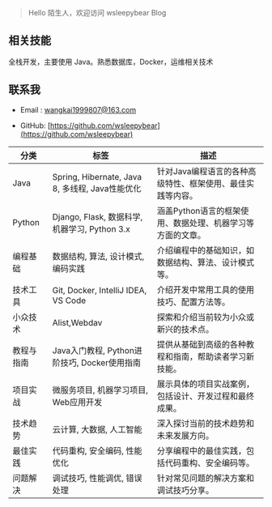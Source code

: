 > Hello 陌生人，欢迎访问 wsleepybear Blog

## 相关技能

全栈开发，主要使用 Java。熟悉数据库，Docker，运维相关技术


## 联系我

- Email&nbsp;: [wangkai1999807@163.com](mailto:wangkai1999807@163.com)

- GitHub: [https://github.com/wsleepybear](https://github.com/wsleepybear)



| 分类     | 标签                                       | 描述                                                         |
|----------|------------------------------------------|------------------------------------------------------------|
| Java     | Spring, Hibernate, Java 8, 多线程, Java性能优化 | 针对Java编程语言的各种高级特性、框架使用、最佳实践等内容。           |
| Python   | Django, Flask, 数据科学, 机器学习, Python 3.x  | 涵盖Python语言的框架使用、数据处理、机器学习等方面的文章。          |
| 编程基础  | 数据结构, 算法, 设计模式, 编码实践             | 介绍编程中的基础知识，如数据结构、算法、设计模式等。                     |
| 技术工具  | Git, Docker, IntelliJ IDEA, VS Code      | 介绍开发中常用工具的使用技巧、配置方法等。                           |
| 小众技术  | Alist,Webdav         | 探索和介绍当前较为小众或新兴的技术点。                              |
| 教程与指南 | Java入门教程, Python进阶技巧, Docker使用指南  | 提供从基础到高级的各种教程和指南，帮助读者学习新技能。                     |
| 项目实战  | 微服务项目, 机器学习项目, Web应用开发        | 展示具体的项目实战案例，包括设计、开发过程和最终成果。                      |
| 技术趋势  | 云计算, 大数据, 人工智能                   | 深入探讨当前的技术趋势和未来发展方向。                               |
| 最佳实践  | 代码重构, 安全编码, 性能优化                | 分享编程中的最佳实践，包括代码重构、安全编码等。                         |
| 问题解决  | 调试技巧, 性能调优, 错误处理                | 针对常见问题的解决方案和调试技巧分享。                                |